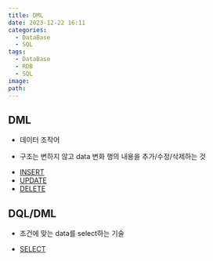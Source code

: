 ```yaml
---
title: DML
date: 2023-12-22 16:11
categories:
  - DataBase
  - SQL
tags:
  - DataBase
  - RDB
  - SQL
image: 
path:
---
```


## DML
+ 데이터 조작어
- 구조는 변하지 않고 data 변화 행의 내용을 추가/수정/삭제하는 것

+ [INSERT](https://sonjh919.github.io/posts/INSERT)
+ [UPDATE](https://sonjh919.github.io/posts/UPDATE)
+ [DELETE](https://sonjh919.github.io/posts/DELETE)

## DQL/DML

- 조건에 맞는 data를 select하는 기술

+ [SELECT](https://sonjh919.github.io/posts/SELECT)